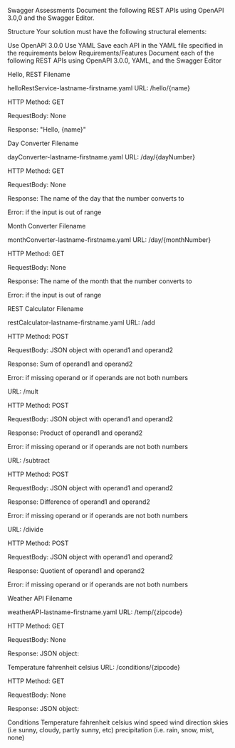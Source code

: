 Swagger Assessments
Document the following REST APIs using OpenAPI 3.0,0 and the Swagger Editor.

Structure
Your solution must have the following structural elements:

Use OpenAPI 3.0.0
Use YAML
Save each API in the YAML file specified in the requirements below
Requirements/Features
Document each of the following REST APIs using OpenAPI 3.0.0, YAML, and the Swagger Editor

Hello, REST
Filename

helloRestService-lastname-firstname.yaml
URL: /hello/{name}

HTTP Method: GET

RequestBody: None

Response: "Hello, {name}"

Day Converter
Filename

dayConverter-lastname-firstname.yaml
URL: /day/{dayNumber}

HTTP Method: GET

RequestBody: None

Response: The name of the day that the number converts to

Error: if the input is out of range

Month Converter
Filename

monthConverter-lastname-firstname.yaml
URL: /day/{monthNumber}

HTTP Method: GET

RequestBody: None

Response: The name of the month that the number converts to

Error: if the input is out of range

REST Calculator
Filename

restCalculator-lastname-firstname.yaml
URL: /add

HTTP Method: POST

RequestBody: JSON object with operand1 and operand2

Response: Sum of operand1 and operand2

Error: if missing operand or if operands are not both numbers

URL: /mult

HTTP Method: POST

RequestBody: JSON object with operand1 and operand2

Response: Product of operand1 and operand2

Error: if missing operand or if operands are not both numbers

URL: /subtract

HTTP Method: POST

RequestBody: JSON object with operand1 and operand2

Response: Difference of operand1 and operand2

Error: if missing operand or if operands are not both numbers

URL: /divide

HTTP Method: POST

RequestBody: JSON object with operand1 and operand2

Response: Quotient of operand1 and operand2

Error: if missing operand or if operands are not both numbers

Weather API
Filename

weatherAPI-lastname-firstname.yaml
URL: /temp/{zipcode}

HTTP Method: GET

RequestBody: None

Response: JSON object:

Temperature
fahrenheit
celsius
URL: /conditions/{zipcode}

HTTP Method: GET

RequestBody: None

Response: JSON object:

Conditions
Temperature
fahrenheit
celsius
wind speed
wind direction
skies (i.e sunny, cloudy, partly sunny, etc)
precipitation (i.e. rain, snow, mist, none)
